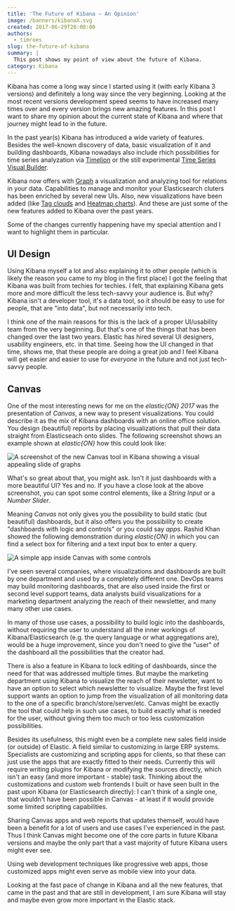 ```yaml
---
title: 'The Future of Kibana – An Opinion'
image: /banners/kibanaX.svg
created: 2017-06-29T20:00:00
authors:
  - timroes
slug: the-future-of-kibana
summary: |
  This post shows my point of view about the future of Kibana.
category: Kibana
---
```


Kibana has come a long way since I started using it (with early Kibana 3 versions)
and definitely a long way since the very beginning. Looking at the most recent versions
development speed seems to have increased many times over and every version brings
new amazing features. In this post I want to share my opinion about the current
state of Kibana and where that journey might lead to in the future.

In the past year(s) Kibana has introduced a wide variety of features. Besides the
well-known discovery of data, basic visualization of it and building dashboards,
Kibana nowadays also include rhich possibilities for time series analyzation via
[Timelion](https://www.elastic.co/guide/en/kibana/current/timelion.html) or the
still experimental [Time Series Visual Builder](https://www.elastic.co/guide/en/kibana/current/time-series-visual-builder.html).

Kibana now offers with [Graph](https://www.elastic.co/de/products/x-pack/graph) a
visualization and analyzing tool for relations in your data. Capabilities to
manage and monitor your Elasticsearch cluters has been enriched by several new UIs.
Also, new visualizations have been added (like [Tag clouds](https://www.elastic.co/guide/en/kibana/current/tagcloud-chart.html)
and [Heatmap charts](https://www.elastic.co/guide/en/kibana/current/heatmap-chart.html)).
And these are just some of the new features added to Kibana over the past years.

Some of the changes currently happening have my special attention and I want
to highlight them in particular.

UI Design
---------

Using Kibana myself a lot and also explaining it to other people (which is likely
the reason you came to my blog in the first place) I got the feeling that Kibana
was built from techies for techies. I felt, that explaining Kibana gets more and
more difficult the less tech-savvy your audience is. But why? Kibana isn't
a developer tool, it's a data tool, so it should be easy to use for people, that
are "into data", but not necessarily into tech.

I think one of the main reasons for this is the lack of a proper UI/usability
team from the very beginning. But that's one of the things that has been changed
over the last two years. Elastic has hired several UI designers, usability engineers,
etc. in that time. Seeing how the UI changed in that time, shows me, that these
people are doing a great job and I feel Kibana will get easier and easier to use
for *everyone* in the future and not just tech-savvy people.

Canvas
------

One of the most interesting news for me on the *elastic{ON} 2017* was the presentation
of *Canvas*, a new way to present visualizations. You could describe it as the mix
of Kibana dashboards with an online office solution. You design (beautiful) reports
by placing visualizations that pull their data straight from Elasticseach onto
slides. The following screenshot shows an example shown at *elastic{ON}* how this
could look like:

![A screenshot of the new Canvas tool in Kibana showing a visual appealing slide of graphs](/kibana-canvas1.png)

What's so great about that, you might ask. Isn't it just dashboards with a
more beautiful UI? Yes and no. If you have a close look at the above screenshot,
you can spot some control elements, like a *String Input* or a *Number Slider*.

Meaning *Canvas* not only gives you the possibility to build static (but beautiful) dashboards,
but it also offers you the possibility to create "dashboards with logic and controls"
or you could say *apps*. Rashid Khan showed the following demonstration during
*elastic{ON}* in which you can find a select box for filtering and a text input
box to enter a query.

![A simple app inside Canvas with some controls](/kibana-canvas2.png)

I've seen several companies, where visualizations and dashboards are built by one
department and used by a completely different one. DevOps teams may build
monitoring dashboards, that are also used inside the first or second level support
teams, data analysts build visualizations for a marketing department analyzing the reach
of their newsletter, and many many other use cases.

In many of those use cases, a possibility to build logic into the dashboards, without requiring
the user to understand all the inner workings of Kibana/Elasticsearch (e.g. the query
language or what aggregations are), would be a huge improvement, since you don't need
to give the "user" of the dashboard all the possibilities that the creator had.

There is also a feature in Kibana to lock editing of dashboards, since the need
for that was addressed multiple times. But maybe the marketing department using
Kibana to visualize the reach of their newsletter, want to have an option to select
which newsletter to visualize. Maybe the first level support wants an option
to jump from the visualization of all monitoring data to the one of a specific
branch/store/server/etc. Canvas might be exactly the tool that could help in such
use cases, to build exactly what is needed for the user, without giving them too much
or too less customization possibilities.

Besides its usefulness, this might even be a complete new sales field inside (or outside) of Elastic.
A field similar to customizing in large ERP systems. Specialists are customizing and
scripting apps for clients, so that these can just use the
apps that are exactly fitted to their needs. Currently this will require writing
plugins for Kibana or modifying the sources directly, which isn't an easy (and
more important - stable) task. Thinking about the customizations and custom web frontends
I built or have seen built in the past upon Kibana (or Elasticsearch directly): I can't
think of a single one, that wouldn't have been possible in Canvas - at least if it would provide
some limited scripting capabilities.

Sharing Canvas apps and web reports that updates themself, would have been a benefit
for a lot of users and use cases I've experienced in the past. Thus I think Canvas
might become one of the core parts in future Kibana versions and maybe the only
part that a vast majority of future Kibana users might ever see.

Using web development techniques like progressive web apps, those customized apps
might even serve as mobile view into your data.

Looking at the fast pace of change in Kibana and all the new features, that came
in the past and that are still in development, I am sure Kibana will stay and
maybe even grow more important in the Elastic stack.
